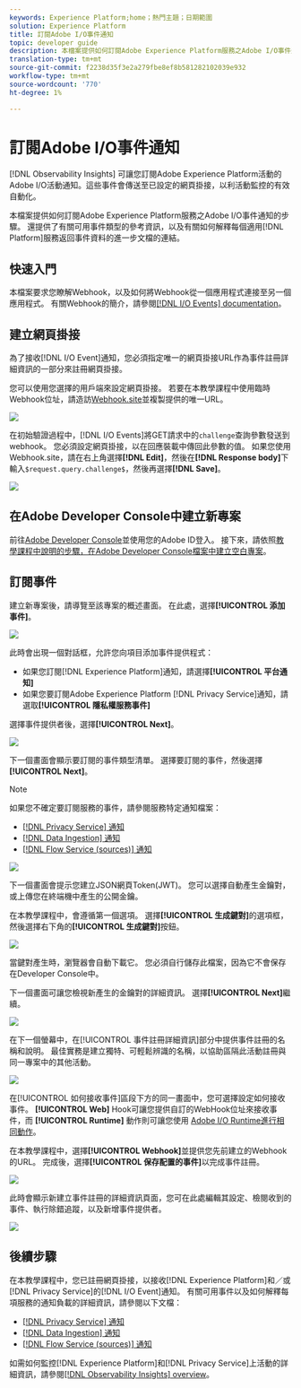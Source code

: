 ```yaml
---
keywords: Experience Platform;home；熱門主題；日期範圍
solution: Experience Platform
title: 訂閱Adobe I/O事件通知
topic: developer guide
description: 本檔案提供如何訂閱Adobe Experience Platform服務之Adobe I/O事件通知的步驟。 還提供了有關可用事件類型的參考資訊，以及關於如何解釋每個適用 [!DNL Platform] 服務的返回事件資料的進一步文檔的連結。
translation-type: tm+mt
source-git-commit: f2238d35f3e2a279fbe8ef8b581282102039e932
workflow-type: tm+mt
source-wordcount: '770'
ht-degree: 1%

---
```



# 訂閱Adobe I/O事件通知

[!DNL Observability Insights] 可讓您訂閱Adobe Experience Platform活動的Adobe I/O活動通知。這些事件會傳送至已設定的網頁掛接，以利活動監控的有效自動化。

本檔案提供如何訂閱Adobe Experience Platform服務之Adobe I/O事件通知的步驟。 還提供了有關可用事件類型的參考資訊，以及有關如何解釋每個適用[!DNL Platform]服務返回事件資料的進一步文檔的連結。

## 快速入門

本檔案要求您瞭解Webhook，以及如何將Webhook從一個應用程式連接至另一個應用程式。 有關Webhook的簡介，請參閱[[!DNL I/O Events] documentation](https://www.adobe.io/apis/experienceplatform/events/docs.html#!adobedocs/adobeio-events/master/intro/webhook_docs_intro.md)。

## 建立網頁掛接

為了接收[!DNL I/O Event]通知，您必須指定唯一的網頁掛接URL作為事件註冊詳細資訊的一部分來註冊網頁掛接。

您可以使用您選擇的用戶端來設定網頁掛接。 若要在本教學課程中使用臨時Webhook位址，請造訪[Webhook.site](https://webhook.site/)並複製提供的唯一URL。

![](../images/notifications/webhook-url.png)

在初始驗證過程中，[!DNL I/O Events]將GET請求中的`challenge`查詢參數發送到webhook。 您必須設定網頁掛接，以在回應裝載中傳回此參數的值。 如果您使用Webhook.site，請在右上角選擇&#x200B;**[!DNL Edit]**，然後在&#x200B;**[!DNL Response body]**&#x200B;下輸入`$request.query.challenge$`，然後再選擇&#x200B;**[!DNL Save]**。

![](../images/notifications/response-challenge.png)

## 在Adobe Developer Console中建立新專案

前往[Adobe Developer Console](https://www.adobe.com/go/devs_console_ui)並使用您的Adobe ID登入。 接下來，請依照[教學課程中說明的步驟，在Adobe Developer Console檔案中建立空白專案](https://www.adobe.io/apis/experienceplatform/console/docs.html#!AdobeDocs/adobeio-console/master/projects-empty.md)。

## 訂閱事件

建立新專案後，請導覽至該專案的概述畫面。 在此處，選擇&#x200B;**[!UICONTROL 添加事件]**。

![](../images/notifications/add-event-button.png)

此時會出現一個對話框，允許您向項目添加事件提供程式：

* 如果您訂閱[!DNL Experience Platform]通知，請選擇&#x200B;**[!UICONTROL 平台通知]**
* 如果您要訂閱Adobe Experience Platform [!DNL Privacy Service]通知，請選取&#x200B;**[!UICONTROL 隱私權服務事件]**

選擇事件提供者後，選擇&#x200B;**[!UICONTROL Next]**。

![](../images/notifications/event-provider.png)

下一個畫面會顯示要訂閱的事件類型清單。 選擇要訂閱的事件，然後選擇&#x200B;**[!UICONTROL Next]**。

>[!NOTE]
>
>如果您不確定要訂閱服務的事件，請參閱服務特定通知檔案：
>
>* [[!DNL Privacy Service] 通知](../../privacy-service/privacy-events.md)
>* [[!DNL Data Ingestion] 通知](../../ingestion/quality/subscribe-events.md)
>* [[!DNL Flow Service (sources)] 通知](../../sources/notifications.md)


![](../images/notifications/choose-event-subscriptions.png)

下一個畫面會提示您建立JSON網頁Token(JWT)。 您可以選擇自動產生金鑰對，或上傳您在終端機中產生的公開金鑰。

在本教學課程中，會遵循第一個選項。 選擇&#x200B;**[!UICONTROL 生成鍵對]**&#x200B;的選項框，然後選擇右下角的&#x200B;**[!UICONTROL 生成鍵對]**&#x200B;按鈕。

![](../images/notifications/generate-keypair.png)

當鍵對產生時，瀏覽器會自動下載它。 您必須自行儲存此檔案，因為它不會保存在Developer Console中。

下一個畫面可讓您檢視新產生的金鑰對的詳細資訊。 選擇&#x200B;**[!UICONTROL Next]**&#x200B;繼續。

![](../images/notifications/keypair-generated.png)

在下一個螢幕中，在[!UICONTROL 事件註冊詳細資訊]部分中提供事件註冊的名稱和說明。 最佳實務是建立獨特、可輕鬆辨識的名稱，以協助區隔此活動註冊與同一專案中的其他活動。

![](../images/notifications/registration-details.png)

在[!UICONTROL 如何接收事件]區段下方的同一畫面中，您可選擇設定如何接收事件。 **[!UICONTROL Web]** Hook可讓您提供自訂的WebHook位址來接收事件，而 **[!UICONTROL Runtime]** 動作則可讓您使用 [Adobe I/O Runtime進行相同動作](https://www.adobe.io/apis/experienceplatform/runtime/docs.html)。

在本教學課程中，選擇&#x200B;**[!UICONTROL Webhook]**&#x200B;並提供您先前建立的Webhook的URL。 完成後，選擇&#x200B;**[!UICONTROL 保存配置的事件]**&#x200B;以完成事件註冊。

![](../images/notifications/receive-events.png)

此時會顯示新建立事件註冊的詳細資訊頁面，您可在此處編輯其設定、檢閱收到的事件、執行除錯追蹤，以及新增事件提供者。

![](../images/notifications/registration-complete.png)

## 後續步驟

在本教學課程中，您已註冊網頁掛接，以接收[!DNL Experience Platform]和／或[!DNL Privacy Service]的[!DNL I/O Event]通知。 有關可用事件以及如何解釋每項服務的通知負載的詳細資訊，請參閱以下文檔：

* [[!DNL Privacy Service] 通知](../../privacy-service/privacy-events.md)
* [[!DNL Data Ingestion] 通知](../../ingestion/quality/subscribe-events.md)
* [[!DNL Flow Service (sources)] 通知](../../sources/notifications.md)

如需如何監控[!DNL Experience Platform]和[!DNL Privacy Service]上活動的詳細資訊，請參閱[[!DNL Observability Insights] overview](../home.md)。